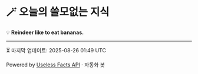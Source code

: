 # 🪄 오늘의 쓸모없는 지식

💡 **Reindeer like to eat bananas.**

---
⏳ 마지막 업데이트: 2025-08-26 01:49 UTC

Powered by [Useless Facts API](https://uselessfacts.jsph.pl/) · 자동화 봇